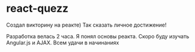 # react-quezz
Создал викторину на реакте) Так сказать личное достижение!

Разработка велась 2 часа. Я понял основы реакта. Скоро буду изучать Angular.js и AJAX. Всем удачи в начинаниях
